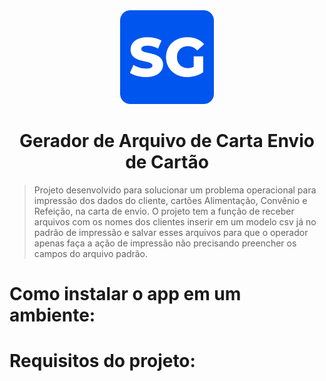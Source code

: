 
<div align="center" >
  <img width="150px" src="./img/sg.png" />
  <h1>Gerador de Arquivo de Carta Envio de Cartão</h1>
</div>

> Projeto desenvolvido para solucionar um problema operacional para impressão dos dados do cliente, cartões Alimentação, Convênio e Refeição, na carta de envio. O projeto tem a função de receber arquivos com os nomes dos clientes inserir em um modelo csv já no padrão de impressão e salvar esses arquivos para que o operador apenas faça a ação de impressão não precisando preencher os campos do arquivo padrão.

# Como instalar o app em um ambiente:

# Requisitos do projeto:

